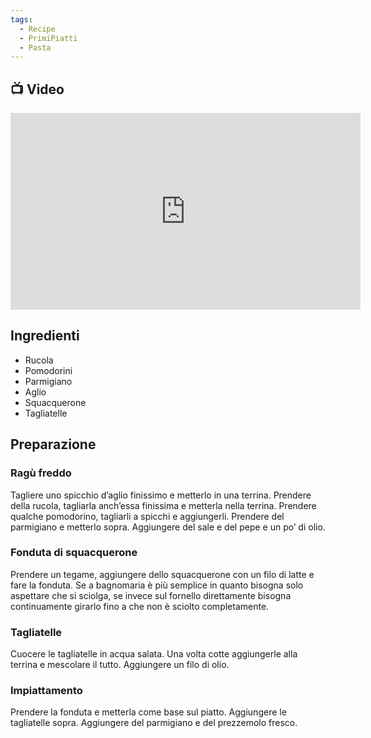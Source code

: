 ```yaml
---
tags:
  - Recipe
  - PrimiPiatti
  - Pasta
---
```

## 📺 Video

<div class="iframe-container">
  <iframe width="560" height="315" src="https://www.youtube.com/embed/KhWgupM5K40" title="YouTube video player" frameborder="0" allow="accelerometer; autoplay; clipboard-write; encrypted-media; gyroscope; picture-in-picture" allowfullscreen></iframe>
</div>

## Ingredienti

-   Rucola
-   Pomodorini
-   Parmigiano
-   Aglio
-   Squacquerone
-   Tagliatelle

## Preparazione

### Ragù freddo

Tagliere uno spicchio d’aglio finissimo e metterlo in una terrina. Prendere della rucola, tagliarla anch’essa finissima e metterla nella terrina. Prendere qualche pomodorino, tagliarli a spicchi e aggiungerli. Prendere del parmigiano e metterlo sopra. Aggiungere del sale e del pepe e un po’ di olio.

### Fonduta di squacquerone

Prendere un tegame, aggiungere dello squacquerone con un filo di latte e fare la fonduta. Se a bagnomaria è più semplice in quanto bisogna solo aspettare che si sciolga, se invece sul fornello direttamente bisogna continuamente girarlo fino a che non è sciolto completamente.

### Tagliatelle

Cuocere le tagliatelle in acqua salata. Una volta cotte aggiungerle alla terrina e mescolare il tutto. Aggiungere un filo di olio.

### Impiattamento

Prendere la fonduta e metterla come base sul piatto. Aggiungere le tagliatelle sopra. Aggiungere del parmigiano e del prezzemolo fresco.
